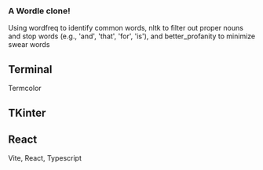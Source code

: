 ### A Wordle clone!

Using wordfreq to identify common words, nltk to filter out proper nouns and stop words (e.g., 'and', 'that', 'for', 'is'), and better_profanity to minimize swear words

## Terminal
Termcolor

## TKinter


## React
Vite, React, Typescript
